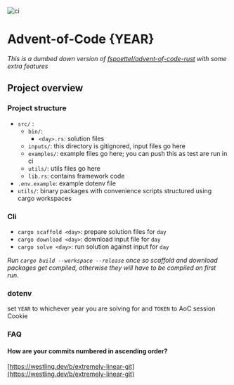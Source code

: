 ![ci](https://github.com/janezicmatej/aoc-template/actions/workflows/ci.yml/badge.svg)
# Advent-of-Code {YEAR}
*This is a dumbed down version of [fspoettel/advent-of-code-rust](https://github.com/fspoettel/advent-of-code-rust) with some extra features*

## Project overview

### Project structure
- `src/` :
    - `bin/`:
        - `<day>.rs`: solution files 
    - `inputs/`: this directory is gitignored, input files go here
    - `examples/`: example files go here; you can push this as test are run in ci
    - `utils/`: utils files go here
    - `lib.rs`: contains framework code
- `.env.example`: example dotenv file
- `utils/`: binary packages with convenience scripts structured using cargo workspaces

### Cli
- `cargo scaffold <day>`: prepare solution files for `day`
- `cargo download <day>`: download input file for `day`
- `cargo solve <day>`: run solution against input for `day`

*Run `cargo build --workspace --release` once so scaffold and download packages get compiled, otherwise they will have to be compiled on first run.*

### dotenv

set `YEAR` to whichever year you are solving for and `TOKEN` to AoC session Cookie

### FAQ

#### How are your commits numbered in ascending order?
[https://westling.dev/b/extremely-linear-git](https://westling.dev/b/extremely-linear-git)
